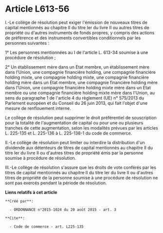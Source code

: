 # Article L613-56

I.-Le collège de résolution peut exiger l'émission de nouveaux titres de capital mentionnés au chapitre II du titre Ier du
livre II ou autres titres de propriété ou d'autres instruments de fonds propres, y compris des actions de préférence et des
instruments convertibles conditionnels par les personnes suivantes : 

1° Les personnes mentionnées au I de l'article L. 613-34 soumise à une procédure de résolution ; 

2° Un établissement mère dans un Etat membre, un établissement mère dans l'Union, une compagnie financière holding, une
compagnie financière holding mixte, une compagnie holding mixte, une compagnie financière holding mère dans un Etat membre,
une compagnie financière holding mère dans l'Union, une compagnie financière holding mixte mère dans un Etat membre ou une
compagnie financière holding mixte mère dans l'Union, au sens du paragraphe 1 de l'article 4 du règlement (UE) n° 575/2013 du
Parlement européen et du Conseil du 26 juin 2013, qui fait l'objet d'une mesure de renflouement interne. 

Le collège de résolution peut supprimer le droit préférentiel de souscription pour la totalité de l'augmentation de capital
ou pour une ou plusieurs tranches de cette augmentation, selon les modalités prévues par les articles L. 225-135 et L.
225-136 à L. 225-138-1 du code de commerce. 

II.-Le collège de résolution peut limiter ou interdire la distribution d'un dividende aux détenteurs de titres de capital
mentionnés au chapitre II du titre Ier du livre II ou d'autres titres de propriété émis par la personne soumise à procédure
de résolution. 

III.-Le collège de résolution s'assure que les droits de vote conférés par les titres de capital mentionnés au chapitre II du
titre Ier du livre II ou d'autres titres de propriété de la personne soumise à une procédure de résolution ne sont pas
exercés pendant la période de résolution.

**Liens relatifs à cet article**

	**Créé par**:

	  - ORDONNANCE n°2015-1024 du 20 août 2015 - art. 3

	**Cite**:

	  - Code de commerce - art. L225-135
